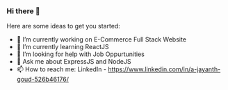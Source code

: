 ### Hi there 👋

Here are some ideas to get you started:

- 🔭 I’m currently working on E-Commerce Full Stack Website
- 🌱 I’m currently learning ReactJS
- 🤔 I’m looking for help with Job Oppurtunities
- 💬 Ask me about ExpressJS and NodeJS
- 📫 How to reach me: LinkedIn - https://www.linkedin.com/in/a-jayanth-goud-526b46176/
